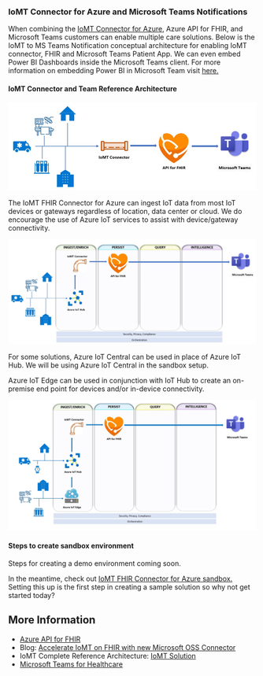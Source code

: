 ### IoMT Connector for Azure and Microsoft Teams Notifications

When combining the [IoMT Connector for Azure](https://github.com/microsoft/iomt-fhir), Azure API for FHIR, 
and Microsoft Teams customers can enable multiple care solutions. Below is the IoMT to MS Teams Notification conceptual architecture for enabling IoMT connector, FHIR and Microsoft Teams Patient App. We can even embed Power BI Dashboards inside 
the Microsoft Teams client. For more information on embedding Power BI in Microsoft Team visit [here.](https://powerbi.microsoft.com/en-us/blog/power-bi-teams-up-with-microsoft-teams/)

#### IoMT Connector and Team Reference Architecture 

![IoMTtoTeamsConcept](./images/IoMT2TeamsConcept.jpg)

The IoMT FHIR Connector for Azure can ingest IoT data from most IoT devices or gateways regardless of location, data center or cloud. We do encourage the use of Azure IoT services to 
assist with device/gateway connectivity. 


![IoMTtoTeamsConceptwithIoTHub](./images/IoMT2TeamswithIoTHUB.jpg)


For some solutions, Azure IoT Central can be used in place of Azure IoT Hub. We will be using Azure IoT Central in the sandbox setup. 

Azure IoT Edge can be used in conjunction with IoT Hub to create an on-premise end point for devices and/or in-device connectivity. 

![IoMTtoTeamsConceptwithIoTEdge](./images/IoMT2TeamswithIoTEdge.jpg)

#### Steps to create sandbox environment
Steps for creating a demo environment coming soon.

In the meantime, check out [IoMT FHIR Connector for Azure sandbox.](https://github.com/microsoft/iomt-fhir/blob/master/docs/Sandbox.md) Setting this up is the first step in creating
 a sample solution so why not get started today?

## More Information
- [Azure API for FHIR](https://docs.microsoft.com/en-us/azure/healthcare-apis/)
- Blog: [Accelerate IoMT on FHIR with new Microsoft OSS Connector](https://azure.microsoft.com/en-us/blog/accelerate-iomt-on-fhir-with-new-microsoft-oss-connector/)
- IoMT Complete Reference Architecture: [IoMT Solution](./IoMTReferenceArchitecture.md)
- [Microsoft Teams for Healthcare](https://docs.microsoft.com/en-us/microsoftteams/expand-teams-across-your-org/healthcare/teams-in-hc)


